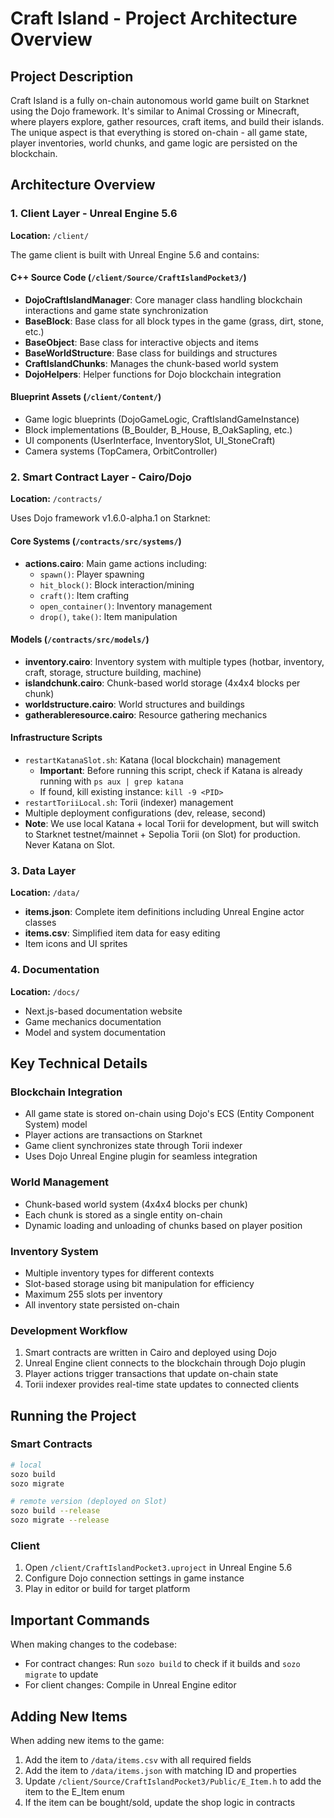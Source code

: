 # Craft Island - Project Architecture Overview

## Project Description
Craft Island is a fully on-chain autonomous world game built on Starknet using the Dojo framework. It's similar to Animal Crossing or Minecraft, where players explore, gather resources, craft items, and build their islands. The unique aspect is that everything is stored on-chain - all game state, player inventories, world chunks, and game logic are persisted on the blockchain.

## Architecture Overview

### 1. Client Layer - Unreal Engine 5.6
**Location:** `/client/`

The game client is built with Unreal Engine 5.6 and contains:

#### C++ Source Code (`/client/Source/CraftIslandPocket3/`)
- **DojoCraftIslandManager**: Core manager class handling blockchain interactions and game state synchronization
- **BaseBlock**: Base class for all block types in the game (grass, dirt, stone, etc.)
- **BaseObject**: Base class for interactive objects and items
- **BaseWorldStructure**: Base class for buildings and structures
- **CraftIslandChunks**: Manages the chunk-based world system
- **DojoHelpers**: Helper functions for Dojo blockchain integration

#### Blueprint Assets (`/client/Content/`)
- Game logic blueprints (DojoGameLogic, CraftIslandGameInstance)
- Block implementations (B_Boulder, B_House, B_OakSapling, etc.)
- UI components (UserInterface, InventorySlot, UI_StoneCraft)
- Camera systems (TopCamera, OrbitController)

### 2. Smart Contract Layer - Cairo/Dojo
**Location:** `/contracts/`

Uses Dojo framework v1.6.0-alpha.1 on Starknet:

#### Core Systems (`/contracts/src/systems/`)
- **actions.cairo**: Main game actions including:
  - `spawn()`: Player spawning
  - `hit_block()`: Block interaction/mining
  - `craft()`: Item crafting
  - `open_container()`: Inventory management
  - `drop()`, `take()`: Item manipulation

#### Models (`/contracts/src/models/`)
- **inventory.cairo**: Inventory system with multiple types (hotbar, inventory, craft, storage, structure building, machine)
- **islandchunk.cairo**: Chunk-based world storage (4x4x4 blocks per chunk)
- **worldstructure.cairo**: World structures and buildings
- **gatherableresource.cairo**: Resource gathering mechanics

#### Infrastructure Scripts
- `restartKatanaSlot.sh`: Katana (local blockchain) management
  - **Important**: Before running this script, check if Katana is already running with `ps aux | grep katana`
  - If found, kill existing instance: `kill -9 <PID>`
- `restartToriiLocal.sh`: Torii (indexer) management
- Multiple deployment configurations (dev, release, second)
- **Note**: We use local Katana + local Torii for development, but will switch to Starknet testnet/mainnet + Sepolia Torii (on Slot) for production. Never Katana on Slot.

### 3. Data Layer
**Location:** `/data/`
- **items.json**: Complete item definitions including Unreal Engine actor classes
- **items.csv**: Simplified item data for easy editing
- Item icons and UI sprites

### 4. Documentation
**Location:** `/docs/`
- Next.js-based documentation website
- Game mechanics documentation
- Model and system documentation

## Key Technical Details

### Blockchain Integration
- All game state is stored on-chain using Dojo's ECS (Entity Component System) model
- Player actions are transactions on Starknet
- Game client synchronizes state through Torii indexer
- Uses Dojo Unreal Engine plugin for seamless integration

### World Management
- Chunk-based world system (4x4x4 blocks per chunk)
- Each chunk is stored as a single entity on-chain
- Dynamic loading and unloading of chunks based on player position

### Inventory System
- Multiple inventory types for different contexts
- Slot-based storage using bit manipulation for efficiency
- Maximum 255 slots per inventory
- All inventory state persisted on-chain

### Development Workflow
1. Smart contracts are written in Cairo and deployed using Dojo
2. Unreal Engine client connects to the blockchain through Dojo plugin
3. Player actions trigger transactions that update on-chain state
4. Torii indexer provides real-time state updates to connected clients

## Running the Project

### Smart Contracts
```bash
# local
sozo build
sozo migrate

# remote version (deployed on Slot)
sozo build --release
sozo migrate --release
```

### Client
1. Open `/client/CraftIslandPocket3.uproject` in Unreal Engine 5.6
2. Configure Dojo connection settings in game instance
3. Play in editor or build for target platform

## Important Commands
When making changes to the codebase:
- For contract changes: Run `sozo build` to check if it builds and `sozo migrate` to update
- For client changes: Compile in Unreal Engine editor

## Adding New Items
When adding new items to the game:
1. Add the item to `/data/items.csv` with all required fields
2. Add the item to `/data/items.json` with matching ID and properties
3. Update `/client/Source/CraftIslandPocket3/Public/E_Item.h` to add the item to the E_Item enum
4. If the item can be bought/sold, update the shop logic in contracts
